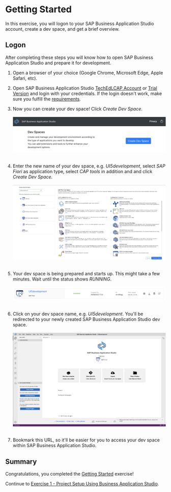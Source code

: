 # Getting Started

In this exercise, you will logon to your SAP Business Application Studio account, create a dev space, and get a brief overview.

## Logon

After completing these steps you will know how to open SAP Business Application Studio and prepare it for development.

1. Open a browser of your choice (Google Chrome, Microsoft Edge, Apple Safari, etc).

2. Open SAP Business Application Studio [TechEdLCAP Account](https://lcapteched2021.authentication.eu10.hana.ondemand.com/login) or [Trial Version](https://triallink.eu10.trial.applicationstudio.cloud.sap/) and login with your credentials. If the login doesn't work, make sure you fulfill the [requirements](../../README.md#requirements). 

3. Now you can create your dev space! Click *Create Dev Space*.
<br><br>![](images/00_01_0010.png)<br><br>

4. Enter the new name of your dev space, e.g. *UI5development*, select *SAP Fiori* as application type, select *CAP tools* in addition and and click *Create Dev Space*.
<br><br>![](images/00_01_0020.png)<br><br>

5. Your dev space is being prepared and starts up. This might take a few minutes. Wait until the status shows *RUNNING*.
<br><br>![](images/00_01_0030.png)<br><br>

6. Click on your dev space name, e.g. *UI5development*. You'll be redirected to your newly created SAP Business Application Studio dev space.
<br><br>![](images/00_01_0040.png)<br><br>

7. Bookmark this URL, so it'll be easier for you to access your dev space within SAP Business Application Studio.

## Summary

Congratulations, you completed the [Getting Started](#getting-started) exercise!

Continue to [Exercise 1 - Project Setup Using Business Application Studio](../ex1/README.md).
